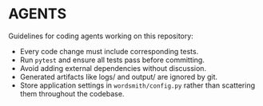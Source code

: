 # AGENTS

Guidelines for coding agents working on this repository:

- Every code change must include corresponding tests.
- Run `pytest` and ensure all tests pass before committing.
- Avoid adding external dependencies without discussion.
- Generated artifacts like logs/ and output/ are ignored by git.
- Store application settings in `wordsmith/config.py` rather than
  scattering them throughout the codebase.
